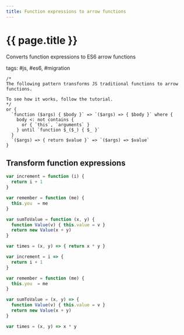 ```yaml
---
title: Function expressions to arrow functions
---
```

# {{ page.title }}

Converts function expressions to ES6 arrow functions

tags: #js, #es6, #migration

```grit
/*
The following pattern transforms JS traditional functions to arrow functions.

To see how it works, follow the tutorial.
*/
or {
  `function ($args) { $body }` => `($args) => { $body }` where {
    body <: not contains {
      or { `this`, `arguments` }
    } until `function $_($_) { $_ }`
  }
  `($args) => { return $value }` => `($args) => $value`
}
```

## Transform function expressions

```js
var increment = function (i) {
  return i + 1
}

var remember = function (me) {
  this.you  = me
}

var sumToValue = function (x, y) {
  function Value(v) { this.value = v }
  return new Value(x + y)
}

var times = (x, y) => { return x * y }
```
```js
var increment = i => {
  return i + 1
}

var remember = function (me) {
  this.you  = me
}

var sumToValue = (x, y) => {
  function Value(v) { this.value = v }
  return new Value(x + y)
}

var times = (x, y) => x * y
```
